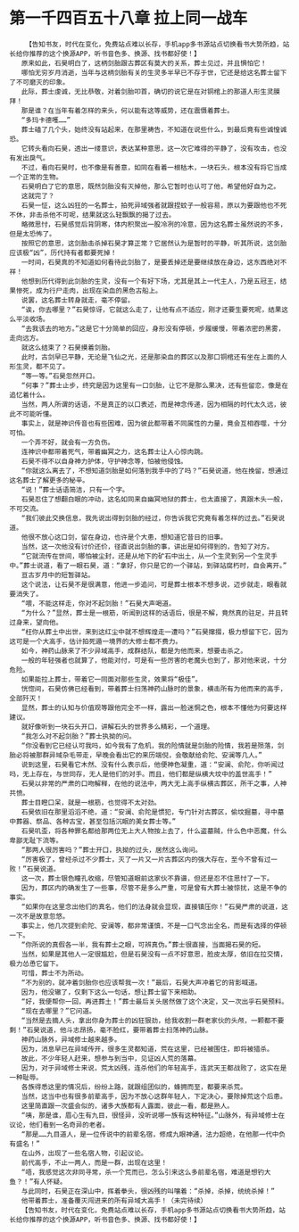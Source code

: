 # 第一千四百五十八章 拉上同一战车
        【告知书友，时代在变化，免费站点难以长存，手机app多书源站点切换看书大势所趋，站长给你推荐的这个换源APP，听书音色多、换源、找书都好使！】
       原来如此，石昊明白了，这柄剑胎跟古葬区有莫大的关系，葬士见过，并且惧怕它！
       哪怕无穷岁月消逝，当年与这柄剑胎有关的生灵多半早已不存于世，它还是给这名葬士留下了不可磨灭的印象。
       此际，葬士虔诚，无比恭敬，对着剑胎叩首，确切的说它是在对铜棺上的那道人形生灵膜拜！
       那是谁？在当年有着怎样的来头，何以能有这等威势，还在震慑着葬士。
       “多玛卡德嚄……”
       葬士磕了几个头，始终没有站起来，在那里祷告，不知道在说些什么，到最后竟有些诚惶诚恐。
       它转头看向石昊，透出一缕意识，表达某种意思，这一次它难得的平静了，没有攻击，也没有发出戾气。
       不过，看向石昊时，也不像是有善意，如同在看着一根枯木，一块石头，根本没有将它当成一个正常的生物。
       石昊明白了它的意思，既然剑胎没有灭掉他，那么它暂时也认可了他，希望他好自为之。
       这就完了？
       石昊一怔，这么凶狂的一名葬士，拍死异域强者就跟捏蚊子一般容易，原以为要跟他也不死不休，非击杀他不可呢，结果就这么轻飘飘的揭了过去。
       略微思忖，石昊感觉后背阴寒，体内积聚出一股冷冽的冷意，因为这名葬士虽然说的不多，但是太恐怖了。
       按照它的意思，这剑胎击杀掉石昊才算正常？它居然认为是暂时的平静，听其所说，这剑胎应该极“凶”，历代持有者都要死掉！
       一时间，石昊真的不知道如何看待此剑胎了，是要丢掉还是要继续放在身边，这东西绝对不祥！
       他想到历代得到此剑胎的生灵，没有一个有好下场，尤其是其上一代主人，乃是五冠王，结果惨死，成为行尸走肉，出现在染血的黑色古船上。
       说罢，这名葬士转身就走，毫不停留。
       “诶，你去哪里？”石昊惊讶，它就这么走了，让他有点不适应，刚才还要生要死呢，结果这么平淡收场。
       “去我该去的地方。”这是它十分简单的回应，身形没有停顿，步履缓慢，带着浓密的黑雾，走向远方。
       就这么结束了？石昊摸着剑胎。
       此时，古剑早已平静，无论是飞仙之光，还是那染血的葬区以及那口铜棺还有坐在上面的人形生灵，都不见了。
       “等一等。”石昊忽然开口。
       “何事？”葬士止步，终究是因为这里有一口剑胎，让它不是那么果决，还有些留恋，像是在追忆着什么。
       当然，两人所谓的话语，不是真正的以口表述，而是神念传递，因为相隔的时代太久远，彼此不可能听懂。
       事实上，就是神识传音也有些困难，因为彼此都带着不同属性的力量，竟会互相吞噬，十分可怕。
       一个弄不好，就会有一方负伤。
       连神识中都带着死气，带着幽冥之力，这名葬士让人心惊肉跳。
       石昊不得不以自身神力护体，守护神念等，怕被他侵蚀。
       “你就这么离去了，不想知道剑胎是如何落到我手中的了吗？”石昊说道，他在挽留，想通过这名葬士了解更多的秘辛。
       “说！”葬士话语简洁，只有一个字。
       石昊忍住了想翻白眼的冲动，这名如同来自幽冥地狱的葬士，也太直接了，真跟木头一般，不可交流。
       “我们彼此交换信息，我先说出得到剑胎的经过，你告诉我它究竟有着怎样的过去。”石昊说道。
       他很不放心这口剑，留在身边，也许是个大患，想知道它昔日的旧事。
       当然，这一次他没有讨价还价，径直说出剑胎的事，讲出是如何得到的，告知了对方。
       “它就流传在世间，哪怕被尘封，还是从地下的矿石中出土，从一个生灵到另一个生灵手中。”葬士说道，看了一眼石昊，道：“拿好，你只是它的一个驿站，到驿站腐朽时，自会离开。”
       亘古岁月中的短暂驿站。
       这个说法，让石昊不是很满意，他进一步追问，可是葬士根本不想多说，迈步就走，眼看就要消失了。
       “喂，不能这样走，你对不起剑胎！”石昊大声喝道。
       “为什么？”显然，葬士是一根筋，听闻到这样的话语后，很是不解，竟然真的驻足，并且转过身来，望向他。
       “枉你从葬土中出世，来到这红尘中就不想辉煌走一遭吗？”石昊撺掇，极力想留下它，因为这可是一个大高手，估计拍死遁一境界的大修士都不费力。
       如今，神药山脉来了不少异域高手，成群结队，都是为他而来，想要击杀之。
       一般的年轻强者也就算了，他能对付，可是有一些厉害的老魔头也到了，那对他来说，十分危险。
       如果能拉上葬士，带着它一同面对那些生灵，效果将“极佳”。
       恍惚间，石昊仿佛已经看到，带着葬士扫荡神药山脉时的景象，横击所有为他而来的高手，全部歼灭！
       显然，葬士的认知与价值观等跟他完全不一样，露出一脸迷惘之色，根本不懂他为何要这样建议。
       就好像听到一块石头开口，讲解石头的世界多么精彩，一个道理。
       “我怎么对不起剑胎？”葬士执拗的问。
       “你没看到它已经认可我吗，如今我有了危机，我的险情就是剑胎的险情，我若是殒落，剑胎必将被那群异域杂毛带走，早晚会看出它的来历端倪，会敬献给俞陀、安澜等几人。”
       说到这里，石昊看它木然、没有什么表示后，他便神色凝重，道：“安澜、俞陀，你听闻过吗，无上存在，与世同存，无人是他们的对手。而且，他们都是纵横大坟中的盖世高手！”
       石昊以非常的严肃的口吻解释，在他的说法中，两大无上高手纵横古葬区，所干之事，人神共愤。
       葬士目瞪口呆，就是一根筋，也觉得不太对劲。
       石昊依旧在那里滔滔不绝，道：“安澜、俞陀是惯犯，专门针对古葬区，偷坟掘墓，寻中墓中葬器、祭品、各种古宝，甚至包括沉眠的美女葬士等。”
       石昊叽歪，将各种罪名都给那两位无上大人物按上去了，什么盗墓贼，什么色中恶魔，什么卑鄙无耻下流等。
       “那两人很厉害吗？”葬士开口，执拗的过头，居然这么询问。
       “厉害极了，曾经杀过不少葬士，灭了一片又一片古葬区内的强大存在，至今不曾有过一败！”石昊说道。
       这一次，葬士银色瞳孔收缩，尽管知道眼前这家伙不靠谱，但还是忍不住思忖了一下。
       因为，葬区内的确发生了一些事，尽管不是多么严重，可是曾有大葬士被惊扰，这是不争的事实。
       “如果你在这里念出他们的真名，他们的法身就会显现，直接镇压你！”石昊严肃的说道，这一次不是故意忽悠。
       事实上，他几次提到俞陀、安澜等，都非常谨慎，不是一口气念出全名，而是有选择的停顿一下。
       “你所说的真假各一半，我有葬士之眼，可辨真伪。”葬士很直接，当面揭石昊的短。
       当然，如果是其他人一定很尴尬，但是石昊没有一点不好意思，脸皮太厚，依旧在拉交情，极力怂恿它留下。
       可惜，葬士不为所动。
       “不为别的，就冲着剑胎你也应该帮我一次！”最后，石昊大声冲着它的背影喊道。
       因为，他没辙了，仅剩下这么一句话，想让葬士留下来相助。
       “好，我便帮你一回，再进葬土！”葬士最后关头居然做了这个决定，又一次出乎石昊预料。
       “现在去哪里？”它问道。
       “当然是去摘人头，拿出你身为葬士的凶狂狠劲，给我收割一群老家伙的头颅，一颗都不要剩！”石昊说道，他斗志昂扬，毫不脸红，要带着葬士扫荡神药山脉。
       神药山脉外，异域修士越来越多。
       因为，消息早已在异域传开，很多生灵都知道，荒在这里，已经被围住，即将被猎杀。
       故此，不少年轻人赶来，想参与到当中，见证凶人荒的落幕。
       因为，对于异域修士来说，荒太凶残，连杀他们的年轻高手，连武天王都战败了，这实在是一种耻辱。
       各族得悉这里的情况后，纷纷上路，就跟组团似的，蜂拥而至，都要来杀荒。
       当然，这当中也有很多前辈高手，因为不放心这群年轻人，下定决心，要除掉荒这个后患。
       这里简直跟一次盛会似的，诸多大族都有人露面，彼此一看，都是熟人。
       “咦，那是谁，眉心生有九目，很怪异，没听说哪一族有这种特征。”山脉外，有异域修士在议论，他们看到一名奇异的老者。
       “那是……九目道人，是一位传说中的前辈名宿，修成九眼神通，法力超绝，在他那一代中负有盛名！”
       在山外，出现了一些名宿人物，引起议论。
       前代高手，不止一两人，而是一群，出现在这里！
       “唔，我感觉这次非同寻常，杀一个荒而已，怎么引来这么多前辈名宿，难道是想钓大鱼？！”有人怀疑。
       与此同时，石昊正在深山中，挥着拳头，很凶残的叫嚷着：“杀掉，杀掉，统统杀掉！”
       他带着葬士，准备覆灭闯进来的所有异域大高手！（未完待续）
       【告知书友，时代在变化，免费站点难以长存，手机app多书源站点切换看书大势所趋，站长给你推荐的这个换源APP，听书音色多、换源、找书都好使！】